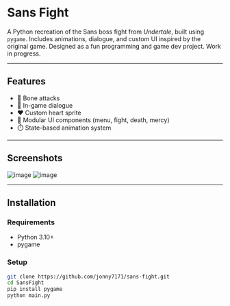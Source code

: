 # Sans Fight

A Python recreation of the Sans boss fight from *Undertale*, built using `pygame`. Includes animations, dialogue, and custom UI inspired by the original game. Designed as a fun programming and game dev project. Work in progress.

---

## Features

- 🦴 Bone attacks
- 💬 In-game dialogue
- ❤️ Custom heart sprite
- 🧪 Modular UI components (menu, fight, death, mercy)
- ⏱️ State-based animation system

---

## Screenshots

![image](https://github.com/user-attachments/assets/c16b09c8-a80c-4dd4-8de7-1e865b3a04fa)
![image](https://github.com/user-attachments/assets/7c46a99f-cfcd-4e46-828d-78ca3cd083e5)


---

## Installation

### Requirements
- Python 3.10+
- pygame

### Setup
```bash
git clone https://github.com/jonny7171/sans-fight.git
cd SansFight
pip install pygame
python main.py
